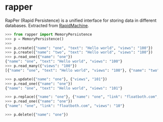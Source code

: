 # rapper

RapPer (Rapid Persistence) is a unified interface for storing data in different databases.
Extracted from [RapidMachine](https://github.com/myfreeweb/rapidmachine).

```python
>>> from rapper import MemoryPersistence
>>> p = MemoryPersistence()
>>>
>>> p.create({"name": "one", "text": "Hello world", "views": "100"})
>>> p.create({"name": "two", "text": "Hello world", "views": "100"})
>>> p.read_one({"name": "one"})
{"name": "one", "text": "Hello world", "views": "100"}
>>> p.read_many({"views": "100"})
[{"name": "one", "text": "Hello world", "views": "100"}, {"name": "two", "text": "Hello world", "views": "100"}]

>>> p.update({"name": "one"}, {"views", "101"})
>>> p.read_one({"name": "one"})
{"name": "one", "text": "Hello world", "views": "101"}

>>> p.replace({"name": "one"}, {"name": "one", "link": "floatboth.com", "views": "10"})
>>> p.read_one({"name": "one"})
{"name": "one", "link": "floatboth.com", "views": "10"}

>>> p.delete({"name": "one"})
```

